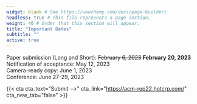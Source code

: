 ```yaml
---
widget: blank # See https://wowchemy.com/docs/page-builder/
headless: true # This file represents a page section.
weight: 40 # Order that this section will appear.
title: "Important Dates"
subtitle: ""
active: true
---
```


Paper submission (Long and Short):  ~~February 6, 2023~~ **February 20, 2023**  
Notification of acceptance:  May 12, 2023  
Camera-ready copy:  June 1, 2023  
Conference:  June 27-29, 2023  

{{< cta cta_text="Submit -->" cta_link="https://acm-rep22.hotcrp.com/" cta_new_tab="false" >}}
